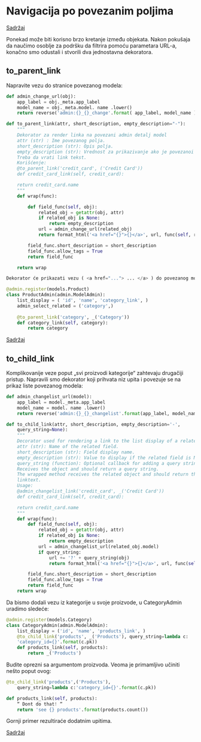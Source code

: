 
# Navigacija po povezanim poljima

[Sadržaj](00_sadrzaj.md)

Ponekad može biti korisno brzo kretanje između objekata. Nakon pokušaja da naučimo osoblje za podršku da filtrira pomoću parametara URL-a, konačno smo odustali i stvorili dva jednostavna dekoratora.

## to_parent_link

Napravite vezu do stranice povezanog modela:

```py
def admin_change_url(obj):
    app_label = obj._meta.app_label
    model_name = obj._meta.model. name .lower()
    return reverse('admin:{}_{}_change'.format( app_label, model_name ), args=(obj.pk,))

def to_parent_link(attr, short_description, empty_description="-"):
    """
    Dekorator za render linka na povezani admin detalj model
    attr (str) : Ime povezanog polja.
    short_description (str): Opis polja.
    empty_description (str): Vrednost za prikazivanje ako je povezanoi polje None.
    Treba da vrati link tekst.
    Korišćenje:
    @to_parent_link('credit_card', ('Credit Card'))
    def credit_card_link(self, credit_card):

    return credit_card.name
    """
    def wrap(func):

        def field_func(self, obj):
            related_obj = getattr(obj, attr)
            if related_obj is None:
                return empty_description
            url = admin_change_url(related_obj)
            return format_html('<a href="{}">{}</a>', url, func(self, related_obj)

        field_func.short_description = short_description
        field_func.allow_tags = True
        return field_func

    return wrap

Dekorator će prikazati vezu ( <a href="..."> ... </a> ) do povezanog modela. Ako na primer želimo da dodamo vezu sa svakog proizvoda na stranicu sa detaljima o kategoriji, koristimo dekorater ovako:

@admin.register(models.Product)
class ProductAdmin(admin.ModelAdmin):
    list_display = ( 'id', 'name', 'category_link', )
    admin_select_related = ('category',)
    
    @to_parent_link('category', _('Category'))
    def category_link(self, category):
        return category
```

[Sadržaj](00_sadrzaj.md)

## to_child_link

Komplikovanije veze poput „svi proizvodi kategorije“ zahtevaju drugačiji pristup. Napravili smo dekorator koji prihvata niz upita i povezuje se na prikaz liste povezanog modela:

```py
def admin_changelist_url(model):
    app_label = model._meta.app_label
    model_name = model. name .lower()
    return reverse('admin:{}_{}_changelist'.format(app_label, model_name))

def to_child_link(attr, short_description, empty_description='-',   
    query_string=None):
    """
    Decorator used for rendering a link to the list display of a related model.
    attr (str): Name of the related field.
    short_description (str): Field display name.
    empty_description (str): Value to display if the related field is None.
    query_string (function): Optional callback for adding a query string to the link.
    Receives the object and should return a query string.
    The wrapped method receives the related object and should return the
    linktext.
    Usage:
    @admin_changelist_link('credit_card', _('Credit Card'))
    def credit_card_link(self, credit_card):

    return credit_card.name
    """
    def wrap(func):
        def field_func(self, obj):
            related_obj = getattr(obj, attr)
            if related_obj is None:
                return empty_description
            url = admin_changelist_url(related_obj.model)
            if query_string:
                url += '?' + query_string(obj)
                return format_html('<a href="{}">{}</a>', url, func(self, related_obj))

        field_func.short_description = short_description
        field_func.allow_tags = True
        return field_func
    return wrap
```

Da bismo dodali vezu iz kategorije u svoje proizvode, u CategoryAdmin uradimo sledeće:

```py
@admin.register(models.Category)
class CategoryAdmin(admin.ModelAdmin):
    list_display = ('id', 'name', 'products_link', )
    @to_child_link('products', _('Products'), query_string=lambda c:
    'category_id={}'.format(c.pk))
    def products_link(self, products):
        return _('Products')
```

Budite oprezni sa argumentom proizvoda. Veoma je primamljivo učiniti nešto poput ovog:

```py
@to_child_link('products',('Products'),
    query_string=lambda c:'category_id={}'.format(c.pk))

def products_link(self, products):
    “ Dont do that! “
    return 'see {} products'.format(products.count())
```

Gornji primer rezultiraće dodatnim upitima.

[Sadržaj](00_sadrzaj.md)
